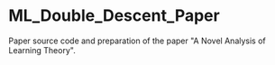 # ML_Double_Descent_Paper
Paper source code and preparation of the paper "A Novel Analysis of Learning Theory".
